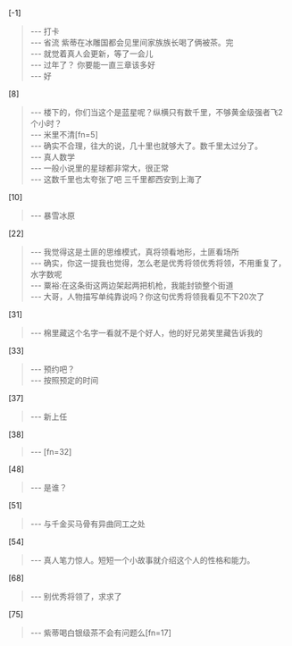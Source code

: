 
[-1] 
>--- 打卡<br>
>--- 省流  紫蒂在冰雕国都会见里间家族族长喝了俩被茶。完<br>
>--- 就觉着真人会更新，等了一会儿<br>
>--- 过年了？
你要能一直三章该多好<br>
>--- 好<br>

[8] 
>--- 楼下的，你们当这个是蓝星呢？纵横只有数千里，不够黄金级强者飞2个小时？<br>
>--- 米里不清[fn=5]<br>
>--- 确实不合理，往大的说，几十里也就够大了。数千里太过分了。<br>
>--- 真人数学<br>
>--- 一般小说里的星球都非常大，很正常<br>
>--- 这数千里也太夸张了吧
三千里都西安到上海了<br>

[10] 
>--- 暴雪冰原<br>

[22] 
>--- 我觉得这是土匪的思维模式，真将领看地形，土匪看场所<br>
>--- 确实，你这一提我也觉得，怎么老是优秀将领优秀将领，不用重复了，水字数呢<br>
>--- 粟裕:在这条街这两边架起两把机枪，我能封锁整个街道<br>
>--- 大哥，人物描写单纯靠说吗？你这句优秀将领我看见不下20次了<br>

[31] 
>--- 棉里藏这个名字一看就不是个好人，他的好兄弟笑里藏告诉我的<br>

[33] 
>--- 预约吧？<br>
>--- 按照预定的时间<br>

[37] 
>--- 新上任<br>

[38] 
>--- [fn=32]<br>

[48] 
>--- 是谁？<br>

[51] 
>--- 与千金买马骨有异曲同工之处<br>

[54] 
>--- 真人笔力惊人。短短一个小故事就介绍这个人的性格和能力。<br>

[68] 
>--- 别优秀将领了，求求了<br>

[75] 
>--- 紫蒂喝白银级茶不会有问题么[fn=17]<br>
